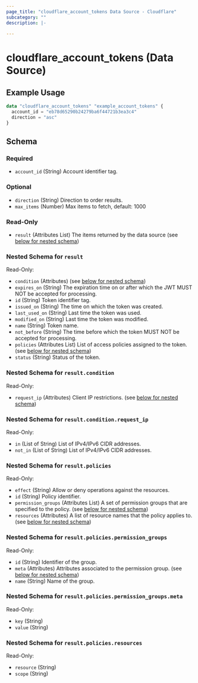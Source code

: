 ```yaml
---
page_title: "cloudflare_account_tokens Data Source - Cloudflare"
subcategory: ""
description: |-
  
---
```


# cloudflare_account_tokens (Data Source)



## Example Usage

```terraform
data "cloudflare_account_tokens" "example_account_tokens" {
  account_id = "eb78d65290b24279ba6f44721b3ea3c4"
  direction = "asc"
}
```

<!-- schema generated by tfplugindocs -->
## Schema

### Required

- `account_id` (String) Account identifier tag.

### Optional

- `direction` (String) Direction to order results.
- `max_items` (Number) Max items to fetch, default: 1000

### Read-Only

- `result` (Attributes List) The items returned by the data source (see [below for nested schema](#nestedatt--result))

<a id="nestedatt--result"></a>
### Nested Schema for `result`

Read-Only:

- `condition` (Attributes) (see [below for nested schema](#nestedatt--result--condition))
- `expires_on` (String) The expiration time on or after which the JWT MUST NOT be accepted for processing.
- `id` (String) Token identifier tag.
- `issued_on` (String) The time on which the token was created.
- `last_used_on` (String) Last time the token was used.
- `modified_on` (String) Last time the token was modified.
- `name` (String) Token name.
- `not_before` (String) The time before which the token MUST NOT be accepted for processing.
- `policies` (Attributes List) List of access policies assigned to the token. (see [below for nested schema](#nestedatt--result--policies))
- `status` (String) Status of the token.

<a id="nestedatt--result--condition"></a>
### Nested Schema for `result.condition`

Read-Only:

- `request_ip` (Attributes) Client IP restrictions. (see [below for nested schema](#nestedatt--result--condition--request_ip))

<a id="nestedatt--result--condition--request_ip"></a>
### Nested Schema for `result.condition.request_ip`

Read-Only:

- `in` (List of String) List of IPv4/IPv6 CIDR addresses.
- `not_in` (List of String) List of IPv4/IPv6 CIDR addresses.



<a id="nestedatt--result--policies"></a>
### Nested Schema for `result.policies`

Read-Only:

- `effect` (String) Allow or deny operations against the resources.
- `id` (String) Policy identifier.
- `permission_groups` (Attributes List) A set of permission groups that are specified to the policy. (see [below for nested schema](#nestedatt--result--policies--permission_groups))
- `resources` (Attributes) A list of resource names that the policy applies to. (see [below for nested schema](#nestedatt--result--policies--resources))

<a id="nestedatt--result--policies--permission_groups"></a>
### Nested Schema for `result.policies.permission_groups`

Read-Only:

- `id` (String) Identifier of the group.
- `meta` (Attributes) Attributes associated to the permission group. (see [below for nested schema](#nestedatt--result--policies--permission_groups--meta))
- `name` (String) Name of the group.

<a id="nestedatt--result--policies--permission_groups--meta"></a>
### Nested Schema for `result.policies.permission_groups.meta`

Read-Only:

- `key` (String)
- `value` (String)



<a id="nestedatt--result--policies--resources"></a>
### Nested Schema for `result.policies.resources`

Read-Only:

- `resource` (String)
- `scope` (String)


